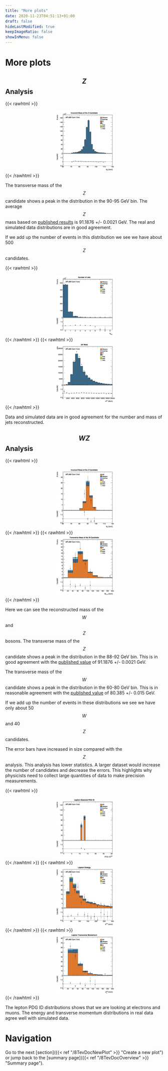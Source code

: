 ```yaml
---
title: "More plots"
date: 2020-11-23T04:51:13+01:00
draft: false
hideLastModified: true
keepImageRatio: false
showInMenu: false
---
```


# More plots

## $$Z$$ Analysis
{{< rawhtml >}}
<CENTER>
<img src="images/Output/ZAnalysis/invMassZ.jpg" width="200" />
</CENTER>
{{< /rawhtml >}}

The transverse mass of the $$Z$$ candidate shows a peak in the distribution in the 90-95 GeV bin.  The average $$Z$$ mass based on [published results](http://pdg.lbl.gov/2012/listings/rpp2012-list-z-boson.pdf) is 91.1876 +/- 0.0021 GeV.  The real and simulated data distributions are in good agreement.

If we add up the number of events in this distribution we see we have about 500 $$Z$$ candidates. 

{{< rawhtml >}}
<CENTER>
<img src="images/Output/ZAnalysis/n_jetsZ.jpg" width="200" />
</CENTER>
{{< /rawhtml >}}
{{< rawhtml >}}
<CENTER>
<img src="images/Output/ZAnalysis/jet_mZ.jpg" width="200" />
</CENTER>
{{< /rawhtml >}}

Data and simulated data are in good agreement for the number and mass of jets reconstructed.

## $$WZ$$ Analysis

{{< rawhtml >}}
<CENTER>
<img src="images/Output/WZAnalysis/invMassWZ.jpg" width="200" />
</CENTER>
{{< /rawhtml >}}
{{< rawhtml >}}
<CENTER>
<img src="images/Output/WZAnalysis/WtMassWZ.jpg" width="200" />
</CENTER>
{{< /rawhtml >}}

Here we can see the reconstructed mass of the $$W$$ and $$Z$$ bosons.
The transverse mass of the $$Z$$ candidate shows a peak in the distribution in the 88-92 GeV bin.  This is in good agreement with the [published value](http://pdg.lbl.gov/2012/listings/rpp2012-list-z-boson.pdf) of 91.1876 +/- 0.0021 GeV.

The transverse mass of the $$W$$ candidate shows a peak in the distribution in the 60-80 GeV bin.
This is in reasonable agreement with the [published value](http://pdg.lbl.gov/2012/listings/rpp2012-list-w-boson.pdf) of 80.385 +/- 0.015 GeV.

If we add up the number of events in these distributions we see we have only about 50 $$W$$ and 40 $$Z$$ candidates.  

The error bars have increased in size compared with the $$Z$$ analysis.  This analysis has lower statistics.  A larger dataset would increase the number of candidates and decrease the errors.  This highlights why physicists need to collect large quantities of data to make precision measurements.  

{{< rawhtml >}}
<CENTER>
<img src="images/Output/WZAnalysis/lep_typeWZ.jpg" width="200" />
</CENTER>
{{< /rawhtml >}}
{{< rawhtml >}}
<CENTER>
<img src="images/Output/WZAnalysis/lep_EWZ.jpg" width="200" />
</CENTER>
{{< /rawhtml >}}
{{< rawhtml >}}
<CENTER>
<img src="images/Output/WZAnalysis/lep_ptWZ.jpg" width="200" />
</CENTER>
{{< /rawhtml >}}

The lepton PDG ID distributions shows that we are looking at electrons and muons.  The energy and transverse momentum distributions in real data agree well with simulated data.

# Navigation
Go to the next [section]({{< ref "/8TevDocNewPlot" >}} "Create a new plot") or jump back to the [summary page]({{< ref "/8TevDocOverview" >}} "Summary page").
